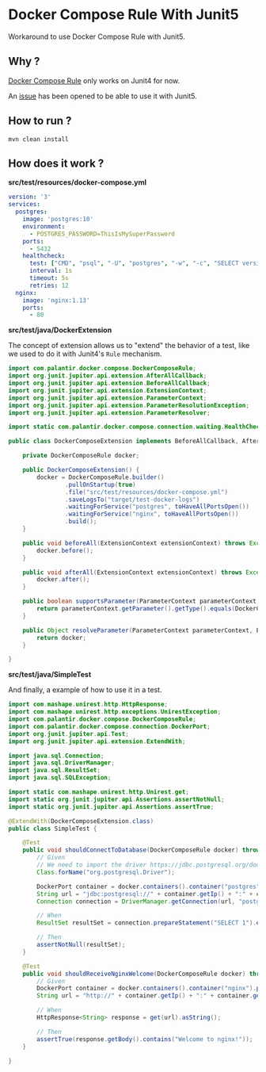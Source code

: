 # Docker Compose Rule With Junit5

Workaround to use Docker Compose Rule with Junit5.

## Why ?

[Docker Compose Rule](https://github.com/palantir/docker-compose-rule) only works on Junit4 for now.

An [issue](https://github.com/palantir/docker-compose-rule/issues/138) has been opened to be able to use it with Junit5.

## How to run ?

```shell
mvn clean install
```

## How does it work ?

**src/test/resources/docker-compose.yml**

```yml
version: '3'
services:
  postgres:
    image: 'postgres:10'
    environment:
      - POSTGRES_PASSWORD=ThisIsMySuperPassword
    ports:
      - 5432
    healthcheck:
      test: ["CMD", "psql", "-U", "postgres", "-w", "-c", "SELECT version();"]
      interval: 1s
      timeout: 5s
      retries: 12
  nginx:
    image: 'nginx:1.13'
    ports:
      - 80
```

**src/test/java/DockerExtension**

The concept of extension allows us to "extend" the behavior of a test, like we used to do it with Junit4's `Rule` mechanism.

```java
import com.palantir.docker.compose.DockerComposeRule;
import org.junit.jupiter.api.extension.AfterAllCallback;
import org.junit.jupiter.api.extension.BeforeAllCallback;
import org.junit.jupiter.api.extension.ExtensionContext;
import org.junit.jupiter.api.extension.ParameterContext;
import org.junit.jupiter.api.extension.ParameterResolutionException;
import org.junit.jupiter.api.extension.ParameterResolver;

import static com.palantir.docker.compose.connection.waiting.HealthChecks.toHaveAllPortsOpen;

public class DockerComposeExtension implements BeforeAllCallback, AfterAllCallback, ParameterResolver {

    private DockerComposeRule docker;

    public DockerComposeExtension() {
        docker = DockerComposeRule.builder()
                .pullOnStartup(true)
                .file("src/test/resources/docker-compose.yml")
                .saveLogsTo("target/test-docker-logs")
                .waitingForService("postgres", toHaveAllPortsOpen())
                .waitingForService("nginx", toHaveAllPortsOpen())
                .build();
    }

    public void beforeAll(ExtensionContext extensionContext) throws Exception {
        docker.before();
    }

    public void afterAll(ExtensionContext extensionContext) throws Exception {
        docker.after();
    }

    public boolean supportsParameter(ParameterContext parameterContext, ExtensionContext extensionContext) throws ParameterResolutionException {
        return parameterContext.getParameter().getType().equals(DockerComposeRule.class);
    }

    public Object resolveParameter(ParameterContext parameterContext, ExtensionContext extensionContext) throws ParameterResolutionException {
        return docker;
    }

}

```

**src/test/java/SimpleTest**

And finally, a example of how to use it in a test.

```java
import com.mashape.unirest.http.HttpResponse;
import com.mashape.unirest.http.exceptions.UnirestException;
import com.palantir.docker.compose.DockerComposeRule;
import com.palantir.docker.compose.connection.DockerPort;
import org.junit.jupiter.api.Test;
import org.junit.jupiter.api.extension.ExtendWith;

import java.sql.Connection;
import java.sql.DriverManager;
import java.sql.ResultSet;
import java.sql.SQLException;

import static com.mashape.unirest.http.Unirest.get;
import static org.junit.jupiter.api.Assertions.assertNotNull;
import static org.junit.jupiter.api.Assertions.assertTrue;

@ExtendWith(DockerComposeExtension.class)
public class SimpleTest {

    @Test
    public void shouldConnectToDatabase(DockerComposeRule docker) throws SQLException, ClassNotFoundException {
        // Given
        // We need to import the driver https://jdbc.postgresql.org/documentation/head/load.html
        Class.forName("org.postgresql.Driver");

        DockerPort container = docker.containers().container("postgres").port(5432);
        String url = "jdbc:postgresql://" + container.getIp() + ":" + container.getExternalPort() + "/postgres";
        Connection connection = DriverManager.getConnection(url, "postgres", "ThisIsMySuperPassword");

        // When
        ResultSet resultSet = connection.prepareStatement("SELECT 1").executeQuery();

        // Then
        assertNotNull(resultSet);
    }

    @Test
    public void shouldReceiveNginxWelcome(DockerComposeRule docker) throws UnirestException {
        // Given
        DockerPort container = docker.containers().container("nginx").port(80);
        String url = "http://" + container.getIp() + ":" + container.getExternalPort();

        // When
        HttpResponse<String> response = get(url).asString();

        // Then
        assertTrue(response.getBody().contains("Welcome to nginx!"));
    }

}
```
